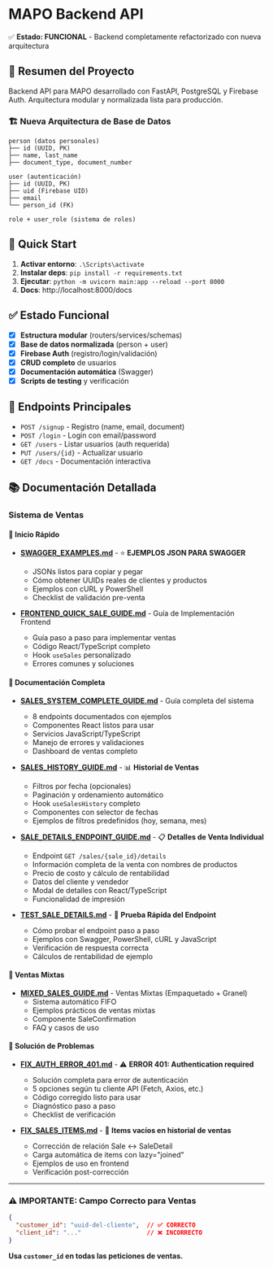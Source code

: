 # MAPO Backend API

✅ **Estado: FUNCIONAL** - Backend completamente refactorizado con nueva arquitectura

## 🎯 Resumen del Proyecto

Backend API para MAPO desarrollado con FastAPI, PostgreSQL y Firebase Auth. 
Arquitectura modular y normalizada lista para producción.

### 🏗️ Nueva Arquitectura de Base de Datos
```
person (datos personales)
├── id (UUID, PK)
├── name, last_name
├── document_type, document_number

user (autenticación)  
├── id (UUID, PK)
├── uid (Firebase UID)
├── email
└── person_id (FK)

role + user_role (sistema de roles)
```

## 🚀 Quick Start

1. **Activar entorno**: `.\Scripts\activate`
2. **Instalar deps**: `pip install -r requirements.txt`
3. **Ejecutar**: `python -m uvicorn main:app --reload --port 8000`
4. **Docs**: http://localhost:8000/docs

## ✅ Estado Funcional

- [x] **Estructura modular** (routers/services/schemas)
- [x] **Base de datos normalizada** (person + user)  
- [x] **Firebase Auth** (registro/login/validación)
- [x] **CRUD completo** de usuarios
- [x] **Documentación automática** (Swagger)
- [x] **Scripts de testing** y verificación

## 📝 Endpoints Principales

- `POST /signup` - Registro (name, email, document)
- `POST /login` - Login con email/password  
- `GET /users` - Listar usuarios (auth requerida)
- `PUT /users/{id}` - Actualizar usuario
- `GET /docs` - Documentación interactiva

## 📚 Documentación Detallada

### Sistema de Ventas

#### 🚀 Inicio Rápido
- **[SWAGGER_EXAMPLES.md](./SWAGGER_EXAMPLES.md)** - ⭐ **EJEMPLOS JSON PARA SWAGGER**
  - JSONs listos para copiar y pegar
  - Cómo obtener UUIDs reales de clientes y productos
  - Ejemplos con cURL y PowerShell
  - Checklist de validación pre-venta
  
- **[FRONTEND_QUICK_SALE_GUIDE.md](./FRONTEND_QUICK_SALE_GUIDE.md)** - Guía de Implementación Frontend
  - Guía paso a paso para implementar ventas
  - Código React/TypeScript completo
  - Hook `useSales` personalizado
  - Errores comunes y soluciones

#### 📖 Documentación Completa
- **[SALES_SYSTEM_COMPLETE_GUIDE.md](./SALES_SYSTEM_COMPLETE_GUIDE.md)** - Guía completa del sistema
  - 8 endpoints documentados con ejemplos
  - Componentes React listos para usar
  - Servicios JavaScript/TypeScript
  - Manejo de errores y validaciones
  - Dashboard de ventas completo

- **[SALES_HISTORY_GUIDE.md](./SALES_HISTORY_GUIDE.md)** - 📊 **Historial de Ventas**
  - Filtros por fecha (opcionales)
  - Paginación y ordenamiento automático
  - Hook `useSalesHistory` completo
  - Componentes con selector de fechas
  - Ejemplos de filtros predefinidos (hoy, semana, mes)

- **[SALE_DETAILS_ENDPOINT_GUIDE.md](./SALE_DETAILS_ENDPOINT_GUIDE.md)** - 📋 **Detalles de Venta Individual**
  - Endpoint `GET /sales/{sale_id}/details`
  - Información completa de la venta con nombres de productos
  - Precio de costo y cálculo de rentabilidad
  - Datos del cliente y vendedor
  - Modal de detalles con React/TypeScript
  - Funcionalidad de impresión

- **[TEST_SALE_DETAILS.md](./TEST_SALE_DETAILS.md)** - 🧪 **Prueba Rápida del Endpoint**
  - Cómo probar el endpoint paso a paso
  - Ejemplos con Swagger, PowerShell, cURL y JavaScript
  - Verificación de respuesta correcta
  - Cálculos de rentabilidad de ejemplo

#### 🔀 Ventas Mixtas
- **[MIXED_SALES_GUIDE.md](./MIXED_SALES_GUIDE.md)** - Ventas Mixtas (Empaquetado + Granel)
  - Sistema automático FIFO
  - Ejemplos prácticos de ventas mixtas
  - Componente SaleConfirmation
  - FAQ y casos de uso

#### 🔧 Solución de Problemas
- **[FIX_AUTH_ERROR_401.md](./FIX_AUTH_ERROR_401.md)** - ⚠️ **ERROR 401: Authentication required**
  - Solución completa para error de autenticación
  - 5 opciones según tu cliente API (Fetch, Axios, etc.)
  - Código corregido listo para usar
  - Diagnóstico paso a paso
  - Checklist de verificación

- **[FIX_SALES_ITEMS.md](./FIX_SALES_ITEMS.md)** - 🔧 **Items vacíos en historial de ventas**
  - Corrección de relación Sale ↔ SaleDetail
  - Carga automática de items con lazy="joined"
  - Ejemplos de uso en frontend
  - Verificación post-corrección

---

### ⚠️ IMPORTANTE: Campo Correcto para Ventas

```json
{
  "customer_id": "uuid-del-cliente",  // ✅ CORRECTO
  "client_id": "..."                  // ❌ INCORRECTO
}
```

**Usa `customer_id` en todas las peticiones de ventas.**
